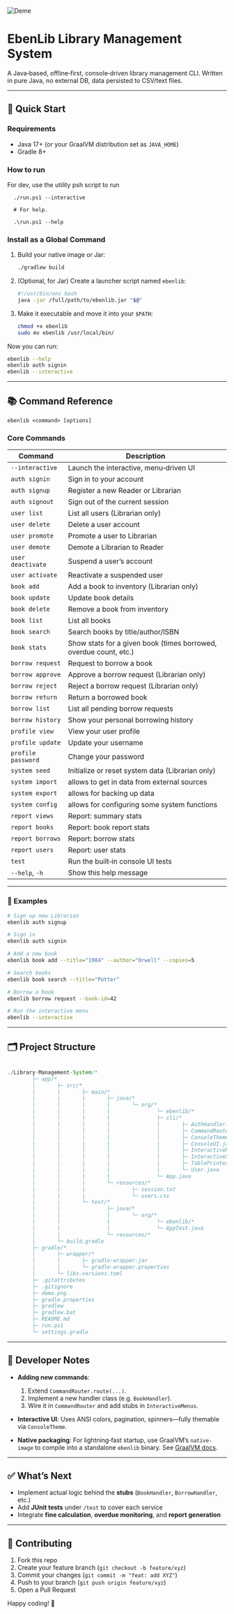 ![Deme](./demo.png)

# EbenLib Library Management System

A Java‑based, offline‑first, console‑driven library management CLI. Written in pure Java, no external DB, data persisted to CSV/text files.

---

## 🚀 Quick Start

### Requirements

- Java 17+ (or your GraalVM distribution set as `JAVA_HOME`)
- Gradle 8+

### How to run

For dev, use the utility psh script to run

```psh
  ./run.ps1 --interactive

  # For help.

  .\run.ps1 --help

```

### Install as a Global Command

1. Build your native image or Jar:

   ```bash
   ./gradlew build
   ```

2. (Optional, for Jar) Create a launcher script named `ebenlib`:

   ```bash
   #!/usr/bin/env bash
   java -jar /full/path/to/ebenlib.jar "$@"
   ```

3. Make it executable and move it into your `$PATH`:

   ```bash
   chmod +x ebenlib
   sudo mv ebenlib /usr/local/bin/
   ```

Now you can run:

```bash
ebenlib --help
ebenlib auth signin
ebenlib --interactive
```

---

## 📚 Command Reference

```text
ebenlib <command> [options]
```

### Core Commands

| Command            | Description                                                       |
| ------------------ | ----------------------------------------------------------------- |
| `--interactive`    | Launch the interactive, menu‑driven UI                            |
| `auth signin`      | Sign in to your account                                           |
| `auth signup`      | Register a new Reader or Librarian                                |
| `auth signout`     | Sign out of the current session                                   |
| `user list`        | List all users (Librarian only)                                   |
| `user delete`      | Delete a user account                                             |
| `user promote`     | Promote a user to Librarian                                       |
| `user demote`      | Demote a Librarian to Reader                                      |
| `user deactivate`  | Suspend a user’s account                                          |
| `user activate`    | Reactivate a suspended user                                       |
| `book add`         | Add a book to inventory (Librarian only)                          |
| `book update`      | Update book details                                               |
| `book delete`      | Remove a book from inventory                                      |
| `book list`        | List all books                                                    |
| `book search`      | Search books by title/author/ISBN                                 |
| `book stats`       | Show stats for a given book (times borrowed, overdue count, etc.) |
| `borrow request`   | Request to borrow a book                                          |
| `borrow approve`   | Approve a borrow request (Librarian only)                         |
| `borrow reject`    | Reject a borrow request (Librarian only)                          |
| `borrow return`    | Return a borrowed book                                            |
| `borrow list`      | List all pending borrow requests                                  |
| `borrow history`   | Show your personal borrowing history                              |
| `profile view`     | View your user profile                                            |
| `profile update`   | Update your username                                              |
| `profile password` | Change your password                                              |
| `system seed`      | Initialize or reset system data (Librarian only)                  |
| `system import`    | allows to get in data from external sources                       |
| `system export`    | allows for backing up data                                        |
| `system config`    | allows for configuring some system functions                      |
| `report views`     | Report: summary stats                                             |
| `report books`     | Report: book report stats                                         |
| `report borrows`   | Report: borrow stats                                              |
| `report users`     | Report: user stats                                                |
| `test`             | Run the built‑in console UI tests                                 |
| `--help`, `-h`     | Show this help message                                            |

---

### 🔧 Examples

```bash
# Sign up new Librarian
ebenlib auth signup

# Sign in
ebenlib auth signin

# Add a new book
ebenlib book add --title="1984" --author="Orwell" --copies=5

# Search books
ebenlib book search --title="Potter"

# Borrow a book
ebenlib borrow request --book-id=42

# Run the interactive menu
ebenlib --interactive
```

---

## 🗂 Project Structure

```java

./Library-Management-System/*
        ├─ app/*
        |       ├─ src/*
        |       |       ├─ main/*
        |       |       |       ├─ java/*
        |       |       |       |       └─ org/*
        |       |       |       |               └─ ebenlib/*
        |       |       |       |               ├─ cli/*
        |       |       |       |               |       ├─ AuthHandler.java
        |       |       |       |               |       ├─ CommandRouter.java
        |       |       |       |               |       ├─ ConsoleThemeTest.java
        |       |       |       |               |       ├─ ConsoleUI.java
        |       |       |       |               |       ├─ InteractiveMenus.java
        |       |       |       |               |       ├─ InteractiveShell.java
        |       |       |       |               |       ├─ TablePrinter.java
        |       |       |       |               |       └─ User.java
        |       |       |       |               └─ App.java
        |       |       |       └─ resources/*
        |       |       |               ├─ session.txt
        |       |       |               └─ users.csv
        |       |       └─ test/*
        |       |               ├─ java/*
        |       |               |       └─ org/*
        |       |               |               └─ ebenlib/*
        |       |               |               └─ AppTest.java
        |       |               └─ resources/*
        |       └─ build.gradle
        ├─ gradle/*
        |       ├─ wrapper/*
        |       |       ├─ gradle-wrapper.jar
        |       |       └─ gradle-wrapper.properties
        |       └─ libs.versions.toml
        ├─ .gitattributes
        ├─ .gitignore
        ├─ demo.png
        ├─ gradle.properties
        ├─ gradlew
        ├─ gradlew.bat
        ├─ README.md
        ├─ run.ps1
        └─ settings.gradle

```

---

## 🌱 Developer Notes

- **Adding new commands**:

  1. Extend `CommandRouter.route(...)`.
  2. Implement a new handler class (e.g. `BookHandler`).
  3. Wire it in `CommandRouter` and add stubs in `InteractiveMenus`.

- **Interactive UI**:
  Uses ANSI colors, pagination, spinners—fully themable via `ConsoleTheme`.

- **Native packaging**:
  For lightning‑fast startup, use GraalVM’s `native-image` to compile into a standalone `ebenlib` binary. See [GraalVM docs](https://www.graalvm.org/).

---

## ✅ What’s Next

- Implement actual logic behind the **stubs** (`BookHandler`, `BorrowHandler`, etc.)
- Add **JUnit tests** under `/test` to cover each service
- Integrate **fine calculation**, **overdue monitoring**, and **report generation**

---

## 🤝 Contributing

1. Fork this repo
2. Create your feature branch (`git checkout -b feature/xyz`)
3. Commit your changes (`git commit -m "feat: add XYZ"`)
4. Push to your branch (`git push origin feature/xyz`)
5. Open a Pull Request

Happy coding! 🚀
